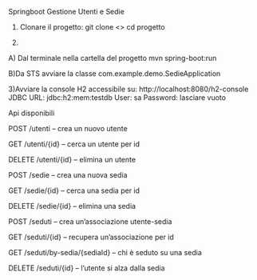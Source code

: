 Springboot Gestione Utenti e Sedie

1) Clonare il progetto: git clone <>
cd progetto

2) 
A) Dal terminale nella cartella del progetto
mvn spring-boot:run

B)Da STS avviare la classe
com.example.demo.SedieApplication

3)Avviare la console H2 accessibile su: http://localhost:8080/h2-console
JDBC URL: jdbc:h2:mem:testdb
User: sa
Password: lasciare vuoto


Api disponibili

POST /utenti – crea un nuovo utente

GET /utenti/{id} – cerca un utente per id

DELETE /utenti/{id} – elimina un utente

POST /sedie – crea una nuova sedia

GET /sedie/{id} – cerca una sedia per id

DELETE /sedie/{id} – elimina una sedia

POST /seduti – crea un’associazione utente-sedia

GET /seduti/{id} – recupera un’associazione per id

GET /seduti/by-sedia/{sediaId} – chi è seduto su una sedia

DELETE /seduti/{id} – l’utente si alza dalla sedia
